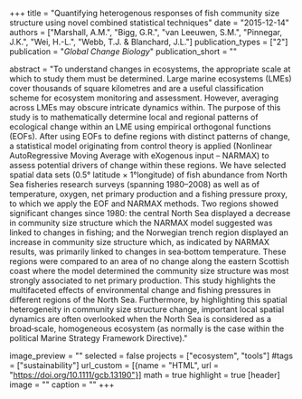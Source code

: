 +++
title = "Quantifying heterogenous responses of fish community size structure using novel combined statistical techniques"
date = "2015-12-14"
authors = ["Marshall, A.M.", "Bigg, G.R.", "van Leeuwen, S.M.", "Pinnegar, J.K.", "Wei, H.-L.", "Webb, T.J. & Blanchard, J.L."]
publication_types = ["2"]
publication = "_Global Change Biology_"
publication_short = ""

abstract = "To understand changes in ecosystems, the appropriate scale at which to study them must be determined. Large marine ecosystems (LMEs) cover thousands of square kilometres and are a useful classification scheme for ecosystem monitoring and assessment. However, averaging across LMEs may obscure intricate dynamics within. The purpose of this study is to mathematically determine local and regional patterns of ecological change within an LME using empirical orthogonal functions (EOFs). After using EOFs to define regions with distinct patterns of change, a statistical model originating from control theory is applied (Nonlinear AutoRegressive Moving Average with eXogenous input – NARMAX) to assess potential drivers of change within these regions. We have selected spatial data sets (0.5° latitude × 1°longitude) of fish abundance from North Sea fisheries research surveys (spanning 1980–2008) as well as of temperature, oxygen, net primary production and a fishing pressure proxy, to which we apply the EOF and NARMAX methods. Two regions showed significant changes since 1980: the central North Sea displayed a decrease in community size structure which the NARMAX model suggested was linked to changes in fishing; and the Norwegian trench region displayed an increase in community size structure which, as indicated by NARMAX results, was primarily linked to changes in sea‐bottom temperature. These regions were compared to an area of no change along the eastern Scottish coast where the model determined the community size structure was most strongly associated to net primary production. This study highlights the multifaceted effects of environmental change and fishing pressures in different regions of the North Sea. Furthermore, by highlighting this spatial heterogeneity in community size structure change, important local spatial dynamics are often overlooked when the North Sea is considered as a broad‐scale, homogeneous ecosystem (as normally is the case within the political Marine Strategy Framework Directive)."

image_preview = ""
selected = false
projects = ["ecosystem", "tools"]
#tags = ["sustainability"]
url_custom = [{name = "HTML", url = "https://doi.org/10.1111/gcb.13190"}]
math = true
highlight = true
[header]
image = ""
caption = ""
+++


